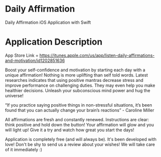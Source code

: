 # Daily Affirmation
Daily Affirmation iOS Application with Swift

# Application Description

App Store Link = https://itunes.apple.com/us/app/listen-daily-affirmations-and-motivation/id1202851636

Boost your self-confidence and motivation by starting each day with a unique affirmation! Nothing is more uplifting than self told words.  Latest researches indicates that using positive mantras decrease stress and improve performance on challenging duties. They may even help you make healthier decisions. Unleash your subconscious mind power and hug the universe!

“If you practice saying positive things in non-stressful situations, it’s been found that you can actually change your brain’s reactions” - Caroline Miller 

All affirmations are fresh and constantly renewed. Instructions are clear: think positive and hold down the button! Your affirmation will glow and you will light up! Give it a try and watch how great you start the days! 

Application is completely free (and will always be). It's been developed with love! Don't be shy to send us a review about your wishes! We will take care of it immediately :)
